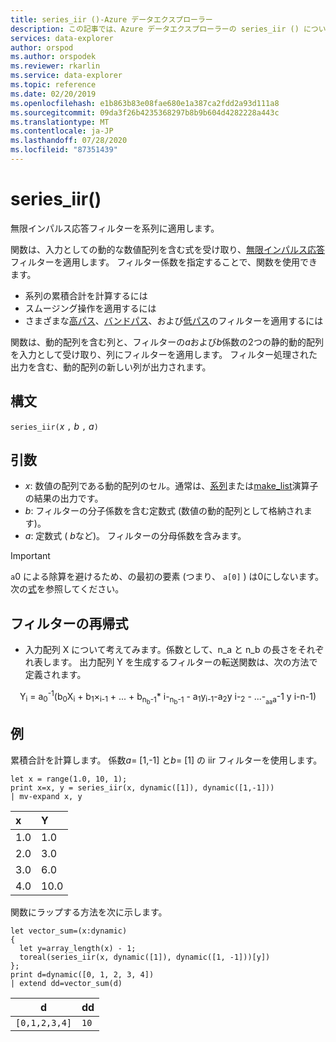 ```yaml
---
title: series_iir ()-Azure データエクスプローラー
description: この記事では、Azure データエクスプローラーの series_iir () について説明します。
services: data-explorer
author: orspod
ms.author: orspodek
ms.reviewer: rkarlin
ms.service: data-explorer
ms.topic: reference
ms.date: 02/20/2019
ms.openlocfilehash: e1b863b83e08fae680e1a387ca2fdd2a93d111a8
ms.sourcegitcommit: 09da3f26b4235368297b8b9b604d4282228a443c
ms.translationtype: MT
ms.contentlocale: ja-JP
ms.lasthandoff: 07/28/2020
ms.locfileid: "87351439"
---
```

# <a name="series_iir"></a>series_iir()

無限インパルス応答フィルターを系列に適用します。  

関数は、入力としての動的な数値配列を含む式を受け取り、[無限インパルス応答](https://en.wikipedia.org/wiki/Infinite_impulse_response)フィルターを適用します。 フィルター係数を指定することで、関数を使用できます。
* 系列の累積合計を計算するには
* スムージング操作を適用するには
* さまざまな[高パス](https://en.wikipedia.org/wiki/High-pass_filter)、[バンドパス](https://en.wikipedia.org/wiki/Band-pass_filter)、および[低パス](https://en.wikipedia.org/wiki/Low-pass_filter)のフィルターを適用するには

関数は、動的配列を含む列と、フィルターの*a*および*b*係数の2つの静的動的配列を入力として受け取り、列にフィルターを適用します。 フィルター処理された出力を含む、動的配列の新しい列が出力されます。  

## <a name="syntax"></a>構文

`series_iir(`*x* `,` *b* `,` *a*`)`

## <a name="arguments"></a>引数

* *x*: 数値の配列である動的配列のセル。通常は、[系列](make-seriesoperator.md)または[make_list](makelist-aggfunction.md)演算子の結果の出力です。
* *b*: フィルターの分子係数を含む定数式 (数値の動的配列として格納されます)。
* *a*: 定数式 ( *b*など)。 フィルターの分母係数を含みます。

> [!IMPORTANT]
> `a`0 による除算を避けるため、の最初の要素 (つまり、 `a[0]` ) は0にしないます。 次の[式](#the-filters-recursive-formula)を参照してください。

## <a name="the-filters-recursive-formula"></a>フィルターの再帰式

* 入力配列 X について考えてみます。係数として、n_a と n_b の長さをそれぞれ表します。 出力配列 Y を生成するフィルターの転送関数は、次の方法で定義されます。

<div align="center">
Y<sub>i</sub> = a<sub>0</sub><sup>-1</sup>(b<sub>0</sub>X<sub>i</sub> 
 + b<sub>1</sub>×<sub>i-1</sub> + ... + b<sub>n<sub>b</sub>-1</sub>* i-<sub>n<sub>b</sub>-1</sub> 
 - a<sub>1</sub>y<sub>i-1</sub>-a<sub>2</sub>y i-<sub>2</sub> - ...-<sub><sub>a</sub></sub><sub><sub>a</sub>a</sub>-1 y i-n-1)
</div>

## <a name="example"></a>例

累積合計を計算します。 係数*a*= [1,-1] と*b*= [1] の iir フィルターを使用します。  

<!-- csl: https://help.kusto.windows.net:443/Samples -->
```kusto
let x = range(1.0, 10, 1);
print x=x, y = series_iir(x, dynamic([1]), dynamic([1,-1]))
| mv-expand x, y
```

| x | Y |
|:--|:--|
|1.0|1.0|
|2.0|3.0|
|3.0|6.0|
|4.0|10.0|

関数にラップする方法を次に示します。

<!-- csl: https://help.kusto.windows.net:443/Samples -->
```kusto
let vector_sum=(x:dynamic)
{
  let y=array_length(x) - 1;
  toreal(series_iir(x, dynamic([1]), dynamic([1, -1]))[y])
};
print d=dynamic([0, 1, 2, 3, 4])
| extend dd=vector_sum(d)
```

|d            |dd  |
|-------------|----|
|`[0,1,2,3,4]`|`10`|
